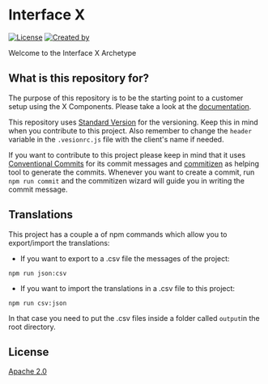 # Interface X

[![License](https://img.shields.io/badge/License-Apache%202.0-blue.svg)](https://opensource.org/licenses/Apache-2.0)
[![Created by](https://img.shields.io/badge/Created%20by-Empathy.co-green)](https://www.empathy.co)

Welcome to the Interface X Archetype

## What is this repository for?

The purpose of this repository is to be the starting point to a customer setup using the X Components. Please take a look at
the [documentation](./docs/index.md).

This repository uses [Standard Version](https://github.com/conventional-changelog/standard-version)
for the versioning. Keep this in mind when you contribute to this project. Also remember to change the `header` variable in
the `.vesionrc.js` file with the client's name if needed.

If you want to contribute to this project please keep in mind that it uses
[Conventional Commits](https://www.conventionalcommits.org/) for its commit messages and
[commitizen](https://github.com/commitizen/cz-cli) as helping tool to generate the commits. Whenever you want to create a commit,
run `npm run commit` and the commitizen wizard will guide you in writing the commit message.

## Translations

This project has a couple a of npm commands which allow you to export/import the translations:

- If you want to export to a .csv file the messages of the project:

```shell
npm run json:csv
```

- If you want to import the translations in a .csv file to this project:

```shell
npm run csv:json
```

In that case you need to put the .csv files inside a folder called `output`in the root directory.

## License

[Apache 2.0](./LICENSE)
